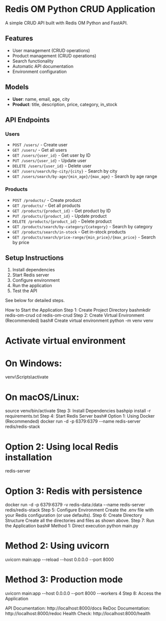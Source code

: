 # Redis OM Python CRUD Application

A simple CRUD API built with Redis OM Python and FastAPI.

## Features
- User management (CRUD operations)
- Product management (CRUD operations)
- Search functionality
- Automatic API documentation
- Environment configuration

## Models
- **User**: name, email, age, city
- **Product**: title, description, price, category, in_stock

## API Endpoints

### Users
- `POST /users/` - Create user
- `GET /users/` - Get all users
- `GET /users/{user_id}` - Get user by ID
- `PUT /users/{user_id}` - Update user
- `DELETE /users/{user_id}` - Delete user
- `GET /users/search/by-city/{city}` - Search by city
- `GET /users/search/by-age/{min_age}/{max_age}` - Search by age range

### Products
- `POST /products/` - Create product
- `GET /products/` - Get all products
- `GET /products/{product_id}` - Get product by ID
- `PUT /products/{product_id}` - Update product
- `DELETE /products/{product_id}` - Delete product
- `GET /products/search/by-category/{category}` - Search by category
- `GET /products/search/in-stock` - Get in-stock products
- `GET /products/search/price-range/{min_price}/{max_price}` - Search by price

## Setup Instructions

1. Install dependencies
2. Start Redis server
3. Configure environment
4. Run the application
5. Test the API

See below for detailed steps.

How to Start the Application
Step 1: Create Project Directory
bashmkdir redis-om-crud
cd redis-om-crud
Step 2: Create Virtual Environment (Recommended)
bash# Create virtual environment
python -m venv venv

# Activate virtual environment
# On Windows:
venv\Scripts\activate
# On macOS/Linux:
source venv/bin/activate
Step 3: Install Dependencies
bashpip install -r requirements.txt
Step 4: Start Redis Server
bash# Option 1: Using Docker (Recommended)
docker run -d -p 6379:6379 --name redis-server redis/redis-stack

# Option 2: Using local Redis installation
redis-server

# Option 3: Redis with persistence
docker run -d -p 6379:6379 -v redis-data:/data --name redis-server redis/redis-stack
Step 5: Configure Environment
Create the .env file with your Redis configuration (or use defaults).
Step 6: Create Directory Structure
Create all the directories and files as shown above.
Step 7: Run the Application
bash# Method 1: Direct execution
python main.py

# Method 2: Using uvicorn
uvicorn main:app --reload --host 0.0.0.0 --port 8000

# Method 3: Production mode
uvicorn main:app --host 0.0.0.0 --port 8000 --workers 4
Step 8: Access the Application

API Documentation: http://localhost:8000/docs
ReDoc Documentation: http://localhost:8000/redoc
Health Check: http://localhost:8000/health